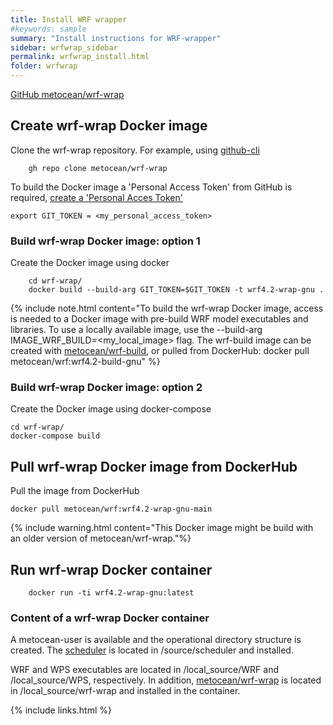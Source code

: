 ```yaml
---
title: Install WRF wrapper 
#keywords: sample
summary: "Install instructions for WRF-wrapper"
sidebar: wrfwrap_sidebar
permalink: wrfwrap_install.html
folder: wrfwrap
---
```


<i class="fa fa-github fa-2x" aria-hidden="true"></i> [GitHub metocean/wrf-wrap](https://github.com/metocean/wrf-wrap)	


## Create wrf-wrap Docker image

Clone the wrf-wrap repository. 
For example, using [github-cli](https://cli.github.com/manual/)

		gh repo clone metocean/wrf-wrap

To build the Docker image a 'Personal Access Token' from GitHub is required, [create a 'Personal Acces Token'](https://github.com/settings/tokens/new) 

	export GIT_TOKEN = <my_personal_access_token>


### Build wrf-wrap Docker image: option 1 

Create the Docker image using docker

		cd wrf-wrap/
		docker build --build-arg GIT_TOKEN=$GIT_TOKEN -t wrf4.2-wrap-gnu .

{% include note.html content="To build the wrf-wrap Docker image, access is needed to a Docker image with pre-build WRF model executables and libraries. To use a locally available image, use the --build-arg IMAGE_WRF_BUILD=\<my_local_image\> flag. The wrf-build image can be created with [metocean/wrf-build](https://github.com/metocean/wrf-build), or pulled from DockerHub: docker pull metocean/wrf:wrf4.2-build-gnu" %}


### Build wrf-wrap Docker image: option 2 

Create the Docker image using docker-compose

	cd wrf-wrap/
	docker-compose build


## Pull wrf-wrap Docker image from DockerHub

Pull the image from DockerHub 

	docker pull metocean/wrf:wrf4.2-wrap-gnu-main

{% include warning.html content="This Docker image might be build with an older version of metocean/wrf-wrap."%}


## Run wrf-wrap Docker container

		docker run -ti wrf4.2-wrap-gnu:latest

### Content of a wrf-wrap Docker container

A metocean-user is available and the operational directory structure is created. The [scheduler](https://github.com/metocean/scheduler) is located in /source/scheduler and installed. 

WRF and WPS executables are located in /local_source/WRF and /local_source/WPS, respectively. In addition, [metocean/wrf-wrap](https://github.com/metocean/wrf-wrap) is located in /local_source/wrf-wrap and installed in the container. 


{% include links.html %}
